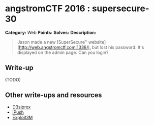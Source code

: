 # angstromCTF 2016 : supersecure-30

**Category:** Web
**Points:**
**Solves:**
**Description:**

> Jason made a new [SuperSecure™ website](<http://web.angstromctf.com:1338/),> but lost his password. It's displayed on the admin page. Can you login?
>


## Write-up

(TODO)

## Other write-ups and resources

* [D3siprox](https://ctftime.org/writeup/3084)
* [iPush](http://ipushino.blogspot.com/2016/04/angstromctf2016-supersecure-web-30.html)
* [Exploit3M](https://ctftime.org/writeup/3200)
